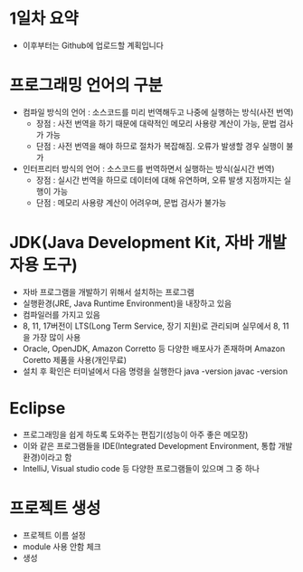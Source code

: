 # 1일차 요약
- 이후부터는 Github에 업로드할 계획입니다

# 프로그래밍 언어의 구분
- 컴파일 방식의 언어 : 소스코드를 미리 번역해두고 나중에 실행하는 방식(사전 번역)
	- 장점 : 사전 번역을 하기 때문에 대략적인 메모리 사용량 계산이 가능, 문법 검사가 가능
	- 단점 : 사전 번역을 해야 하므로 절차가 복잡해짐. 오류가 발생할 경우 실행이 불가
- 인터프리터 방식의 언어 : 소스코드를 번역하면서 실행하는 방식(실시간 번역)
	- 장점 : 실시간 번역을 하므로 데이터에 대해 유연하며, 오류 발생 지점까지는 실행이 가능
	- 단점 : 메모리 사용량 계산이 어려우며, 문법 검사가 불가능

# JDK(Java Development Kit, 자바 개발자용 도구)
- 자바 프로그램을 개발하기 위해서 설치하는 프로그램
- 실행환경(JRE, Java Runtime Environment)을 내장하고 있음
- 컴파일러를 가지고 있음
- 8, 11, 17버전이 LTS(Long Term Service, 장기 지원)로 관리되며 실무에서 8, 11을 가장 많이 사용
- Oracle, OpenJDK, Amazon Corretto 등 다양한 배포사가 존재하며 Amazon Coretto 제품을 사용(개인무료)
- 설치 후 확인은 터미널에서 다음 명령을 실행한다
	java -version
	javac -version

# Eclipse
- 프로그래밍을 쉽게 하도록 도와주는 편집기(성능이 아주 좋은 메모장)
- 이와 같은 프로그램들을 IDE(Integrated Development Environment, 통합 개발 환경)이라고 함
- IntelliJ, Visual studio code 등 다양한 프로그램들이 있으며 그 중 하나

# 프로젝트 생성
- 프로젝트 이름 설정
- module 사용 안함 체크
- 생성